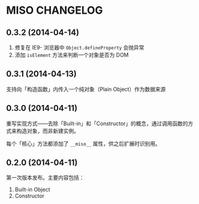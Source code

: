 # MISO CHANGELOG

## 0.3.2 (2014-04-14)

1.  修复在 IE9- 浏览器中 `Object.defineProperty` 会抛异常
2.  添加 `isElement` 方法来判断一个对象是否为 DOM

## 0.3.1 (2014-04-13)

支持向「构造函数」内传入一个纯对象（Plain Object）作为数据来源

## 0.3.0 (2014-04-11)

重写实现方式——去除「Built-in」和「Constructor」的概念，通过调用函数的方式来构造对象，而非新建实例。

每个「核心」方法都添加了 `__miso__` 属性，供之后扩展时识别用。

## 0.2.0 (2014-04-11)

第一次版本发布。主要内容包括：

1.  Built-in Object
2.  Constructor
